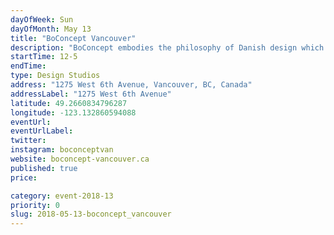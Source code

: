 ```yaml
---
dayOfWeek: Sun
dayOfMonth: May 13
title: "BoConcept Vancouver"
description: "BoConcept embodies the philosophy of Danish design which is characterized by simplicity, functionality and clean lines. <br> The open house will feature the history of our brand and key iconic designs in our showroom. There will be a photo wall, a movie and other activities.<br> Light refreshments will be served with a Danish touch.<br> "
startTime: 12-5
endTime: 
type: Design Studios
address: "1275 West 6th Avenue, Vancouver, BC, Canada"
addressLabel: "1275 West 6th Avenue"
latitude: 49.2660834796287
longitude: -123.132860594088
eventUrl: 
eventUrlLabel: 
twitter: 
instagram: boconceptvan
website: boconcept-vancouver.ca
published: true
price: 

category: event-2018-13
priority: 0
slug: 2018-05-13-boconcept_vancouver
---
```

